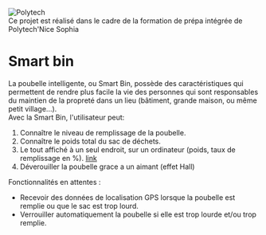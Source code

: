 ![Polytech](http://www.polytechnice.fr/jahia/jsp/jahia/templates/inc/img/polytech_nice-sophia.png)<br>
Ce projet est réalisé dans le cadre de la formation de prépa intégrée de Polytech'Nice Sophia

<h1> Smart bin </h1>
  
La poubelle intelligente, ou Smart Bin, possède des caractéristiques qui permettent de rendre plus facile la vie des personnes qui sont responsables du maintien de la propreté dans un lieu (bâtiment, grande maison, ou même petit village...).   
Avec la Smart Bin, l'utilisateur peut:
1. Connaître le niveau de remplissage de la poubelle.
2. Connaître le poids total du sac de déchets.
3. Le tout affiché à un seul endroit, sur un ordinateur (poids, taux de remplissage en %). <a href=https://www.thethingsnetwork.org/docs/applications/cayenne/>link<a>
4. Déverouiller la poubelle grace a un aimant (effet Hall)


Fonctionnalités en attentes :
 - Recevoir des données de localisation GPS lorsque la poubelle est remplie ou que le sac est trop lourd.
 - Verrouiller automatiquement la poubelle si elle est trop lourde et/ou trop remplie.
